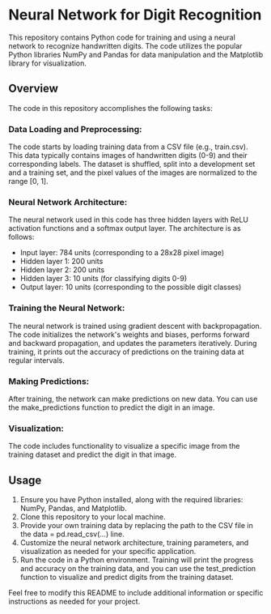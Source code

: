 # Neural Network for Digit Recognition
This repository contains Python code for training and using a neural network to recognize handwritten digits. The code utilizes the popular Python libraries NumPy and Pandas for data manipulation and the Matplotlib library for visualization.
## Overview
The code in this repository accomplishes the following tasks:
### Data Loading and Preprocessing:
The code starts by loading training data from a CSV file (e.g., train.csv). This data typically contains images of handwritten digits (0-9) and their corresponding labels. The dataset is shuffled, split into a development set and a training set, and the pixel values of the images are normalized to the range [0, 1].
### Neural Network Architecture:
The neural network used in this code has three hidden layers with ReLU activation functions and a softmax output layer. The architecture is as follows:
- Input layer: 784 units (corresponding to a 28x28 pixel image)
- Hidden layer 1: 200 units
- Hidden layer 2: 200 units
- Hidden layer 3: 10 units (for classifying digits 0-9)
- Output layer: 10 units (corresponding to the possible digit classes)
### Training the Neural Network:
The neural network is trained using gradient descent with backpropagation. The code initializes the network's weights and biases, performs forward and backward propagation, and updates the parameters iteratively. During training, it prints out the accuracy of predictions on the training data at regular intervals.
### Making Predictions:
After training, the network can make predictions on new data. You can use the make_predictions function to predict the digit in an image.
### Visualization:
The code includes functionality to visualize a specific image from the training dataset and predict the digit in that image.
## Usage
1. Ensure you have Python installed, along with the required libraries: NumPy, Pandas, and Matplotlib.
2. Clone this repository to your local machine.
3. Provide your own training data by replacing the path to the CSV file in the data = pd.read_csv(...) line.
4. Customize the neural network architecture, training parameters, and visualization as needed for your specific application.
5. Run the code in a Python environment. Training will print the progress and accuracy on the training data, and you can use the test_prediction function to visualize and predict digits from the training dataset.



Feel free to modify this README to include additional information or specific instructions as needed for your project.
